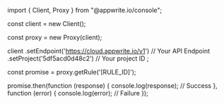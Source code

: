 import { Client, Proxy } from "@appwrite.io/console";

const client = new Client();

const proxy = new Proxy(client);

client
    .setEndpoint('https://cloud.appwrite.io/v1') // Your API Endpoint
    .setProject('5df5acd0d48c2') // Your project ID
;

const promise = proxy.getRule('[RULE_ID]');

promise.then(function (response) {
    console.log(response); // Success
}, function (error) {
    console.log(error); // Failure
});